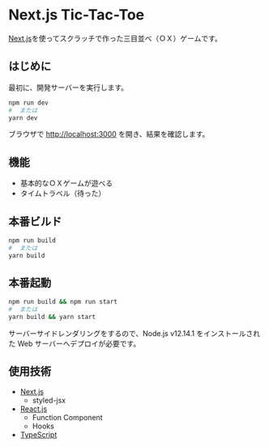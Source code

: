 # Next.js Tic-Tac-Toe

[Next.js](https://nextjs.org/)を使ってスクラッチで作った三目並べ（ＯＸ）ゲームです。

## はじめに

最初に、開発サーバーを実行します。

```bash
npm run dev
#  または
yarn dev
```

ブラウザで [<http://localhost:3000>](http://localhost:3000) を開き、結果を確認します。

## 機能

- 基本的なＯＸゲームが遊べる
- タイムトラベル（待った）

## 本番ビルド

```bash
npm run build
#  または
yarn build
```

## 本番起動

```bash
npm run build && npm run start
#  または
yarn build && yarn start
```

サーバーサイドレンダリングをするので、Node.js v12.14.1 をインストールされた Web サーバーへデプロイが必要です。

## 使用技術

- [Next.js](https://nextjs.org/)
  - styled-jsx
- [React.js](https://reactjs.org/)
  - Function Component
  - Hooks
- [TypeScript](https://www.typescriptlang.org/)
